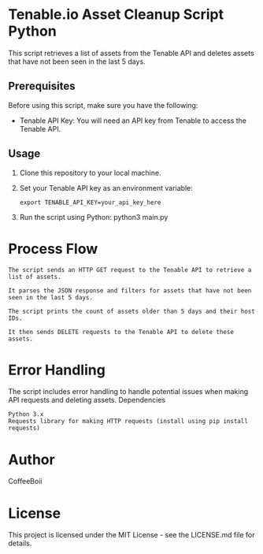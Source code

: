 # Tenable.io Asset Cleanup Script Python

This script retrieves a list of assets from the Tenable API and deletes assets that have not been seen in the last 5 days.

## Prerequisites

Before using this script, make sure you have the following:

- Tenable API Key: You will need an API key from Tenable to access the Tenable API.

## Usage

1. Clone this repository to your local machine.

2. Set your Tenable API key as an environment variable:

   ```shell
   export TENABLE_API_KEY=your_api_key_here

3. Run the script using Python:
   python3 main.py


# Process Flow

    The script sends an HTTP GET request to the Tenable API to retrieve a list of assets.

    It parses the JSON response and filters for assets that have not been seen in the last 5 days.

    The script prints the count of assets older than 5 days and their host IDs.

    It then sends DELETE requests to the Tenable API to delete these assets.

# Error Handling

The script includes error handling to handle potential issues when making API requests and deleting assets.
Dependencies

    Python 3.x
    Requests library for making HTTP requests (install using pip install requests)

# Author

CoffeeBoii

# License

This project is licensed under the MIT License - see the LICENSE.md file for details.